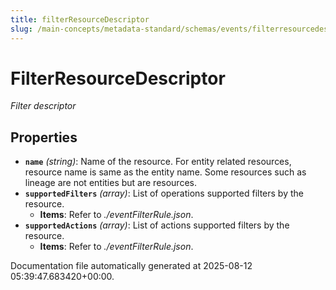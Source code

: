 ```yaml
---
title: filterResourceDescriptor
slug: /main-concepts/metadata-standard/schemas/events/filterresourcedescriptor
---
```


# FilterResourceDescriptor

*Filter descriptor*

## Properties

- **`name`** *(string)*: Name of the resource. For entity related resources, resource name is same as the entity name. Some resources such as lineage are not entities but are resources.
- **`supportedFilters`** *(array)*: List of operations supported filters by the resource.
  - **Items**: Refer to *./eventFilterRule.json*.
- **`supportedActions`** *(array)*: List of actions supported filters by the resource.
  - **Items**: Refer to *./eventFilterRule.json*.


Documentation file automatically generated at 2025-08-12 05:39:47.683420+00:00.
